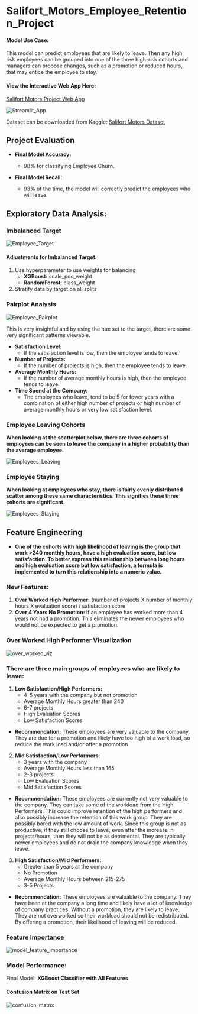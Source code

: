 # Salifort_Motors_Employee_Retention_Project
#### Model Use Case:

This model can predict employees that are likely to leave. Then any high risk employees can be grouped into one of the three high-risk cohorts and managers can propose changes, such as a promotion or reduced hours, that may entice the employee to stay.


#### View the Interactive Web App Here: 
[Salifort Motors Project Web App](https://salifort-motors-employee-retention.streamlit.app/)

![Streamlit_App](./images/salifort_web_app_screenshot.png)

Dataset can be downloaded from Kaggle: [Salifort Motors Dataset](https://www.kaggle.com/datasets/leviiiest/salifort-motor-hr-dataset)

## Project Evaluation

- **Final Model Accuracy:**
   -  98% for classifying Employee Churn.

- **Final Model Recall:**
   - 93% of the time, the model will correctly predict the employees who will leave.
 

## Exploratory Data Analysis:

### Imbalanced Target

![Employee_Target](./images/employee_target_pie_chart.png)

#### Adjustments for Imbalanced Target:
1. Use hyperparameter to use weights for balancing
    - **XGBoost:** scale_pos_weight
    - **RandomForest:** class_weight 
2. Stratify data by target on all splits

### Pairplot Analysis

![Employee_Pairplot](./images/pairplot.png)

This is very insightful and by using the hue set to the target, there are some very significant patterns viewable.

-  **Satisfaction Level:**
    - If the satisfaction level is low, then the employee tends to leave.
- **Number of Projects:**
    - If the number of projects is high, then the employee tends to leave.
- **Average Monthly Hours:**
    - If the number of average monthly hours is high, then the employee tends to leave.
- **Time Spend at the Company:**
    - The employees who leave, tend to be 5 for fewer years with a combination of either high number of projects or high number of average monthly hours or very low satisfaction level.



### Employee Leaving Cohorts
**When looking at the scatterplot below, there are three cohorts of employees can be seen to leave the company in a higher probability than the average employee.**

![Employees_Leaving](./images/employee_left_scatterplot.png)


### Employee Staying
**When looking at employees who stay, there is fairly evenly distributed scatter among these same characteristics. This signifies these three cohorts are significant.**

![Employees_Staying](./images/employee_stay_scatterplot.png)

## Feature Engineering

- **One of the cohorts with high likelihood of leaving is the group that work >240 monthly hours, have a high evaluation score, but low satisfaction. To better express this relationship between long hours and high evaluation score but low satisfaction, a formula is implemented to turn this relationship into a numeric value.**

### New Features: 
1. **Over Worked High Performer:** (number of projects X number of monthly hours X evaluation score) / satisfaction score
2. **Over 4 Years No Promotion:** if an employee has worked more than 4 years not had a promotion. This eliminates the newer employees who would not be expected to get a promotion.

### Over Worked High Performer Visualization

![over_worked_viz](./images/overworked_low_satisfaction.png)



### There are three main groups of employees who are likely to leave:

1. **Low Satisfaction/High Performers:**
    - 4-5 years with the company but not promotion
    - Average Monthly Hours greater than 240
    - 6-7 projects
    - High Evaluation Scores
    - Low Satisfaction Scores

- **Recommendation:** These employees are very valuable to the company. They are due for a promotion and likely have too high of a work load, so reduce the work load and/or offer a promotion

2. **Mid Satisfaction/Low Performers:**
    - 3 years with the company
    - Average Monthly Hours less than 165
    - 2-3 projects
    - Low Evaluation Scores
    - Mid Satisfaction Scores

- **Recommendation:** These employees are currently not very valuable to the company. They can take some of the workload from the High  Performers. This could improve retention of the high performers and also possibly increase the retention of this work group. They are possibly bored with the low amount of work. Since this group is not as productive, if they still choose to leave, even after the increase in projects/hours, then they will not be as detrimental. They are typically newer employees and do not drain the company knowledge when they leave.

3. **High Satisfaction/Mid Performers:**
    - Greater than 5 years at the company
    - No Promotion
    - Average Monthly Hours between 215-275
    - 3-5 Projects

- **Recommendation:** These employees are valuable to the company. They have been at the company a long time and likely have a lot of knowledge of company practices. Without a promotion, they are likely to leave. They are not overworked so their workload should not be redistributed. By offering a promotion, their likelihood of leaving will be reduced.


### Feature Importance
![model_feature_importance](./images/xgboost_feat_imp.png)

### Model Performance:

Final Model: **XGBoost Classifier with All Features**

#### Confusion Matrix on Test Set
![confusion_matrix](./images/best_model_confusion_matrix.png)
